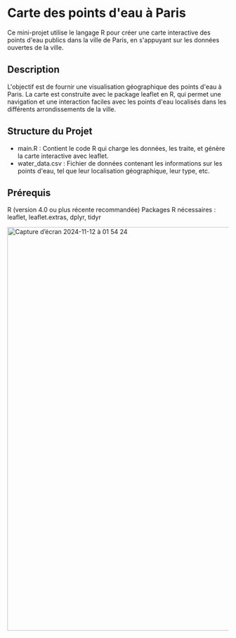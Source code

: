 # Carte des points d'eau à Paris
Ce mini-projet utilise le langage R pour créer une carte interactive des points d'eau publics dans la ville de Paris, en s'appuyant sur les données ouvertes de la ville.

## Description
L'objectif est de fournir une visualisation géographique des points d'eau à Paris. La carte est construite avec le package leaflet en R, qui permet une navigation et une interaction faciles avec les points d'eau localisés dans les différents arrondissements de la ville.

## Structure du Projet
 - main.R : Contient le code R qui charge les données, les traite, et génère la carte interactive avec leaflet.
- water_data.csv : Fichier de données contenant les informations sur les points d'eau, tel que leur localisation géographique, leur type, etc.

## Prérequis
R (version 4.0 ou plus récente recommandée)
Packages R nécessaires : leaflet, leaflet.extras, dplyr, tidyr

<img width="916" alt="Capture d’écran 2024-11-12 à 01 54 24" src="https://github.com/user-attachments/assets/3afb9a4c-021d-4fb9-8c26-8c1f236049c1">
